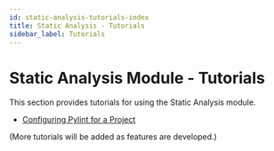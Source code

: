 ```yaml
---
id: static-analysis-tutorials-index
title: Static Analysis - Tutorials
sidebar_label: Tutorials
---
```


# Static Analysis Module - Tutorials

This section provides tutorials for using the Static Analysis module.

- [Configuring Pylint for a Project](./example_tutorial.md)

(More tutorials will be added as features are developed.) 